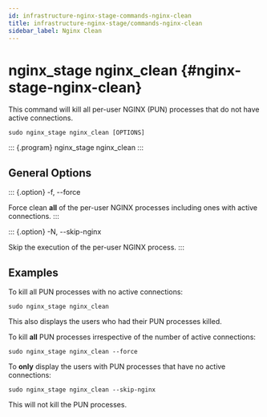 ```yaml
---
id: infrastructure-nginx-stage-commands-nginx-clean
title: infrastructure-nginx-stage/commands-nginx-clean
sidebar_label: Nginx Clean
---
```

nginx\_stage nginx\_clean {#nginx-stage-nginx-clean}
=========================

This command will kill all per-user NGINX (PUN) processes that do not
have active connections.

``` {.sh}
sudo nginx_stage nginx_clean [OPTIONS]
```

::: {.program}
nginx\_stage nginx\_clean
:::

General Options
---------------

::: {.option}
-f, \--force

Force clean **all** of the per-user NGINX processes including ones with
active connections.
:::

::: {.option}
-N, \--skip-nginx

Skip the execution of the per-user NGINX process.
:::

Examples
--------

To kill all PUN processes with no active connections:

``` {.sh}
sudo nginx_stage nginx_clean
```

This also displays the users who had their PUN processes killed.

To kill **all** PUN processes irrespective of the number of active
connections:

``` {.sh}
sudo nginx_stage nginx_clean --force
```

To **only** display the users with PUN processes that have no active
connections:

``` {.sh}
sudo nginx_stage nginx_clean --skip-nginx
```

This will not kill the PUN processes.
